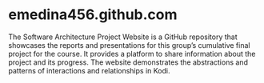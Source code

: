 # emedina456.github.com
The Software Architecture Project Website is a GitHub repository that showcases the reports and presentations for this group’s cumulative final project for the course. It provides a platform to share information about the project and its progress. The website demonstrates the abstractions and patterns of interactions and relationships in Kodi.
